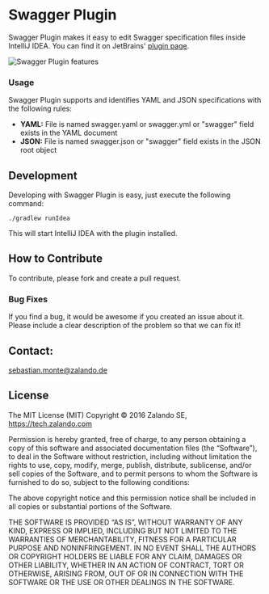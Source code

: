 # Swagger Plugin
Swagger Plugin makes it easy to edit Swagger specification files inside IntelliJ IDEA. You can find it on JetBrains' [plugin page](https://plugins.jetbrains.com/plugin/8347).

![Swagger Plugin features](https://github.com/zalando/intellij-swagger/blob/master/docs/features.gif?raw=true)

### Usage

Swagger Plugin supports and identifies YAML and JSON specifications with the following rules:
- **YAML:** File is named swagger.yaml or swagger.yml or "swagger" field exists in the YAML document
- **JSON:** File is named swagger.json or "swagger" field exists in the JSON root object

## Development

Developing with Swagger Plugin is easy, just execute the following command:

```./gradlew runIdea```

This will start IntelliJ IDEA with the plugin installed.

## How to Contribute
To contribute, please fork and create a pull request.

### Bug Fixes
If you find a bug, it would be awesome if you created an issue about it. Please include a clear description of the problem so that we can fix it!

## Contact:
sebastian.monte@zalando.de

## License
The MIT License (MIT) Copyright © 2016 Zalando SE, https://tech.zalando.com

Permission is hereby granted, free of charge, to any person obtaining a copy of this software and associated documentation files (the “Software”), to deal in the Software without restriction, including without limitation the rights to use, copy, modify, merge, publish, distribute, sublicense, and/or sell copies of the Software, and to permit persons to whom the Software is furnished to do so, subject to the following conditions:

The above copyright notice and this permission notice shall be included in all copies or substantial portions of the Software.

THE SOFTWARE IS PROVIDED “AS IS”, WITHOUT WARRANTY OF ANY KIND, EXPRESS OR IMPLIED, INCLUDING BUT NOT LIMITED TO THE WARRANTIES OF MERCHANTABILITY, FITNESS FOR A PARTICULAR PURPOSE AND NONINFRINGEMENT. IN NO EVENT SHALL THE AUTHORS OR COPYRIGHT HOLDERS BE LIABLE FOR ANY CLAIM, DAMAGES OR OTHER LIABILITY, WHETHER IN AN ACTION OF CONTRACT, TORT OR OTHERWISE, ARISING FROM, OUT OF OR IN CONNECTION WITH THE SOFTWARE OR THE USE OR OTHER DEALINGS IN THE SOFTWARE.
